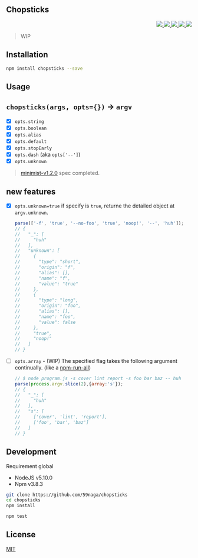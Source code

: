 Chopsticks
---

<p align="right">
  <a href="https://npmjs.org/package/chopsticks">
    <img src="https://img.shields.io/npm/v/chopsticks.svg?style=flat-square">
  </a>
  <a href="https://travis-ci.org/59naga/chopsticks">
    <img src="http://img.shields.io/travis/59naga/chopsticks.svg?style=flat-square">
  </a>
  <a href="https://codeclimate.com/github/59naga/chopsticks/coverage">
    <img src="https://img.shields.io/codeclimate/github/59naga/chopsticks.svg?style=flat-square">
  </a>
  <a href="https://codeclimate.com/github/59naga/chopsticks">
    <img src="https://img.shields.io/codeclimate/coverage/github/59naga/chopsticks.svg?style=flat-square">
  </a>
  <a href="https://gemnasium.com/59naga/chopsticks">
    <img src="https://img.shields.io/gemnasium/59naga/chopsticks.svg?style=flat-square">
  </a>
</p>

> WIP

Installation
---
```bash
npm install chopsticks --save
```

Usage
---

## `chopsticks(args, opts={})` -> `argv`
- [x] `opts.string`
- [x] `opts.boolean`
- [x] `opts.alias`
- [x] `opts.default`
- [x] `opts.stopEarly`
- [x] `opts.dash` (aka `opts['--']`)
- [x] `opts.unknown`

> [minimist-v1.2.0](https://github.com/substack/minimist#methods) spec completed.

## new features
- [x] `opts.unknown=true`
  if specify is `true`, returne the detailed object at `argv.unknown`.

  ```js
  parse(['-f', 'true', '--no-foo', 'true', 'noop!', '--', 'huh']);
  // {
  //   "_": [
  //     "huh"
  //   ],
  //   "unknown": [
  //     {
  //       "type": "short",
  //       "origin": "f",
  //       "alias": [],
  //       "name": "f",
  //       "value": "true"
  //     },
  //     {
  //       "type": "long",
  //       "origin": "foo",
  //       "alias": [],
  //       "name": "foo",
  //       "value": false
  //     },
  //     "true",
  //     "noop!"
  //   ]
  // }
  ```

- [ ] `opts.array` - (WIP) The specified flag takes the following argument continually. (like a [npm-run-all](https://github.com/mysticatea/npm-run-all#run-a-mix-of-sequential-and-parallel-tasks))

  ```js
  // $ node program.js -s cover lint report -s foo bar baz -- huh
  parse(process.argv.slice(2),{array:'s'});
  // {
  //   "_": [
  //     "huh"
  //   ],
  //   "s": [
  //     ['cover', 'lint', 'report'],
  //     ['foo', 'bar', 'baz']
  //   ]
  // }
  ```

Development
---
Requirement global
* NodeJS v5.10.0
* Npm v3.8.3

```bash
git clone https://github.com/59naga/chopsticks
cd chopsticks
npm install

npm test
```

License
---
[MIT](http://59naga.mit-license.org/)
